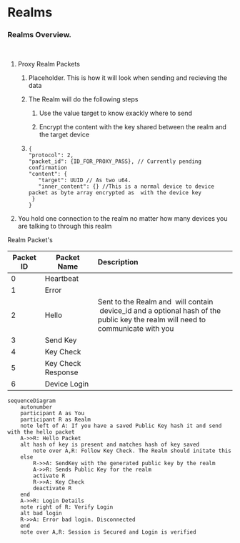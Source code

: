# Realms

### Realms Overview.

 

1. Proxy Realm Packets
   
   1. Placeholder. This is how it will look when sending and recieving the data
   
   2. The Realm will do the following steps
      
      1. Use the value target to know exackly where to send
      
      2. Encrypt the content with the key shared between the realm and the target device
   
   3. ```json5
      { 
      "protocol": 2, 
      "packet_id": {ID_FOR_PROXY_PASS}, // Currently pending confirmation
      "content": {
         "target": UUID // As two u64.
         "inner_content": {} //This is a normal device to device packet as byte array encrypted as  with the device key
       }
      }
      ```

2. You hold one connection to the realm no matter how many devices you are talking to through this realm

Realm Packet's

| Packet ID | Packet Name        | Description                                                                                                                          |
| --------- | ------------------ |:------------------------------------------------------------------------------------------------------------------------------------ |
| 0         | Heartbeat          |                                                                                                                                      |
| 1         | Error              |                                                                                                                                      |
| 2         | Hello              | Sent to the Realm and  will contain<br/> device_id and a optional hash of the public key the realm will need to communicate with you |
| 3         | Send Key           |                                                                                                                                      |
| 4         | Key Check          |                                                                                                                                      |
| 5         | Key Check Response |                                                                                                                                      |
| 6         | Device Login       |                                                                                                                                      |

```mermaid
sequenceDiagram
    autonumber
    participant A as You
    participant R as Realm
    note left of A: If you have a saved Public Key hash it and send with the hello packet
    A->>R: Hello Packet
    alt hash of key is present and matches hash of key saved
        note over A,R: Follow Key Check. The Realm should initate this
    else
        R->>A: SendKey with the generated public key by the realm
        A->>R: Sends Public Key for the realm
        activate R
        R->>A: Key Check
        deactivate R    
    end
    A->>R: Login Details
    note right of R: Verify Login
    alt bad login
    R->>A: Error bad login. Disconnected
    end
    note over A,R: Session is Secured and Login is verified
```
